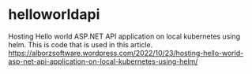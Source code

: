 # helloworldapi
Hosting Hello world ASP.NET API application on local kubernetes using helm.
This is code that is used in this article. https://alborzsoftware.wordpress.com/2022/10/23/hosting-hello-world-asp-net-api-application-on-local-kubernetes-using-helm/
